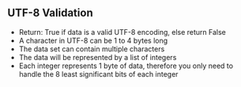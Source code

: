 ## UTF-8 Validation

 - Return: True if data is a valid UTF-8 encoding, else return False
 - A character in UTF-8 can be 1 to 4 bytes long
 - The data set can contain multiple characters
 - The data will be represented by a list of integers
 - Each integer represents 1 byte of data, therefore you only need to handle the 8 least significant bits of each integer
